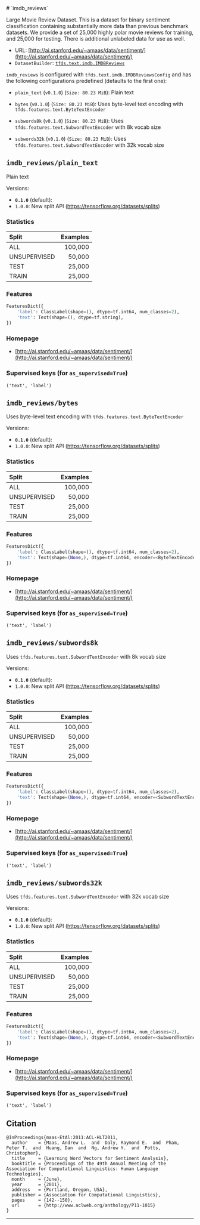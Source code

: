 <div itemscope itemtype="http://schema.org/Dataset">
  <div itemscope itemprop="includedInDataCatalog" itemtype="http://schema.org/DataCatalog">
    <meta itemprop="name" content="TensorFlow Datasets" />
  </div>
  <meta itemprop="name" content="imdb_reviews" />
  <meta itemprop="description" content="Large Movie Review Dataset.&#10;This is a dataset for binary sentiment classification containing substantially more data than previous benchmark datasets. We provide a set of 25,000 highly polar movie reviews for training, and 25,000 for testing. There is additional unlabeled data for use as well.&#10;&#10;To use this dataset:&#10;&#10;```python&#10;import tensorflow_datasets as tfds&#10;&#10;ds = tfds.load('imdb_reviews', split='train')&#10;for ex in ds.take(4):&#10;  print(ex)&#10;```&#10;&#10;See [the guide](https://www.tensorflow.org/datasets/overview) for more&#10;informations on [tensorflow_datasets](https://www.tensorflow.org/datasets).&#10;&#10;" />
  <meta itemprop="url" content="https://www.tensorflow.org/datasets/catalog/imdb_reviews" />
  <meta itemprop="sameAs" content="http://ai.stanford.edu/~amaas/data/sentiment/" />
  <meta itemprop="citation" content="@InProceedings{maas-EtAl:2011:ACL-HLT2011,&#10;  author    = {Maas, Andrew L.  and  Daly, Raymond E.  and  Pham, Peter T.  and  Huang, Dan  and  Ng, Andrew Y.  and  Potts, Christopher},&#10;  title     = {Learning Word Vectors for Sentiment Analysis},&#10;  booktitle = {Proceedings of the 49th Annual Meeting of the Association for Computational Linguistics: Human Language Technologies},&#10;  month     = {June},&#10;  year      = {2011},&#10;  address   = {Portland, Oregon, USA},&#10;  publisher = {Association for Computational Linguistics},&#10;  pages     = {142--150},&#10;  url       = {http://www.aclweb.org/anthology/P11-1015}&#10;}&#10;" />
</div>
# `imdb_reviews`

Large Movie Review Dataset. This is a dataset for binary sentiment
classification containing substantially more data than previous benchmark
datasets. We provide a set of 25,000 highly polar movie reviews for training,
and 25,000 for testing. There is additional unlabeled data for use as well.

*   URL:
    [http://ai.stanford.edu/~amaas/data/sentiment/](http://ai.stanford.edu/~amaas/data/sentiment/)
*   `DatasetBuilder`:
    [`tfds.text.imdb.IMDBReviews`](https://github.com/tensorflow/datasets/tree/master/tensorflow_datasets/text/imdb.py)

`imdb_reviews` is configured with `tfds.text.imdb.IMDBReviewsConfig` and has the
following configurations predefined (defaults to the first one):

*   `plain_text` (`v0.1.0`) (`Size: 80.23 MiB`): Plain text

*   `bytes` (`v0.1.0`) (`Size: 80.23 MiB`): Uses byte-level text encoding with
    `tfds.features.text.ByteTextEncoder`

*   `subwords8k` (`v0.1.0`) (`Size: 80.23 MiB`): Uses
    `tfds.features.text.SubwordTextEncoder` with 8k vocab size

*   `subwords32k` (`v0.1.0`) (`Size: 80.23 MiB`): Uses
    `tfds.features.text.SubwordTextEncoder` with 32k vocab size

## `imdb_reviews/plain_text`
Plain text

Versions:

*   **`0.1.0`** (default):
*   `1.0.0`: New split API (https://tensorflow.org/datasets/splits)

### Statistics

Split        | Examples
:----------- | -------:
ALL          | 100,000
UNSUPERVISED | 50,000
TEST         | 25,000
TRAIN        | 25,000

### Features
```python
FeaturesDict({
    'label': ClassLabel(shape=(), dtype=tf.int64, num_classes=2),
    'text': Text(shape=(), dtype=tf.string),
})
```

### Homepage

*   [http://ai.stanford.edu/~amaas/data/sentiment/](http://ai.stanford.edu/~amaas/data/sentiment/)

### Supervised keys (for `as_supervised=True`)
`('text', 'label')`

## `imdb_reviews/bytes`
Uses byte-level text encoding with `tfds.features.text.ByteTextEncoder`

Versions:

*   **`0.1.0`** (default):
*   `1.0.0`: New split API (https://tensorflow.org/datasets/splits)

### Statistics

Split        | Examples
:----------- | -------:
ALL          | 100,000
UNSUPERVISED | 50,000
TEST         | 25,000
TRAIN        | 25,000

### Features
```python
FeaturesDict({
    'label': ClassLabel(shape=(), dtype=tf.int64, num_classes=2),
    'text': Text(shape=(None,), dtype=tf.int64, encoder=<ByteTextEncoder vocab_size=257>),
})
```

### Homepage

*   [http://ai.stanford.edu/~amaas/data/sentiment/](http://ai.stanford.edu/~amaas/data/sentiment/)

### Supervised keys (for `as_supervised=True`)
`('text', 'label')`

## `imdb_reviews/subwords8k`
Uses `tfds.features.text.SubwordTextEncoder` with 8k vocab size

Versions:

*   **`0.1.0`** (default):
*   `1.0.0`: New split API (https://tensorflow.org/datasets/splits)

### Statistics

Split        | Examples
:----------- | -------:
ALL          | 100,000
UNSUPERVISED | 50,000
TEST         | 25,000
TRAIN        | 25,000

### Features
```python
FeaturesDict({
    'label': ClassLabel(shape=(), dtype=tf.int64, num_classes=2),
    'text': Text(shape=(None,), dtype=tf.int64, encoder=<SubwordTextEncoder vocab_size=8185>),
})
```

### Homepage

*   [http://ai.stanford.edu/~amaas/data/sentiment/](http://ai.stanford.edu/~amaas/data/sentiment/)

### Supervised keys (for `as_supervised=True`)
`('text', 'label')`

## `imdb_reviews/subwords32k`
Uses `tfds.features.text.SubwordTextEncoder` with 32k vocab size

Versions:

*   **`0.1.0`** (default):
*   `1.0.0`: New split API (https://tensorflow.org/datasets/splits)

### Statistics

Split        | Examples
:----------- | -------:
ALL          | 100,000
UNSUPERVISED | 50,000
TEST         | 25,000
TRAIN        | 25,000

### Features
```python
FeaturesDict({
    'label': ClassLabel(shape=(), dtype=tf.int64, num_classes=2),
    'text': Text(shape=(None,), dtype=tf.int64, encoder=<SubwordTextEncoder vocab_size=32650>),
})
```

### Homepage

*   [http://ai.stanford.edu/~amaas/data/sentiment/](http://ai.stanford.edu/~amaas/data/sentiment/)

### Supervised keys (for `as_supervised=True`)
`('text', 'label')`

## Citation
```
@InProceedings{maas-EtAl:2011:ACL-HLT2011,
  author    = {Maas, Andrew L.  and  Daly, Raymond E.  and  Pham, Peter T.  and  Huang, Dan  and  Ng, Andrew Y.  and  Potts, Christopher},
  title     = {Learning Word Vectors for Sentiment Analysis},
  booktitle = {Proceedings of the 49th Annual Meeting of the Association for Computational Linguistics: Human Language Technologies},
  month     = {June},
  year      = {2011},
  address   = {Portland, Oregon, USA},
  publisher = {Association for Computational Linguistics},
  pages     = {142--150},
  url       = {http://www.aclweb.org/anthology/P11-1015}
}
```

--------------------------------------------------------------------------------

